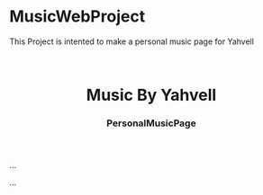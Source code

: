 # MusicWebProject
This Project is intented to make a personal music page for Yahvell


<!DOCTYPE HTML>

<html>
	<head>
		<title>Music By Yahvell</title>
		<link>
	</head>
	</br>
	<body>
		<header>
			<h1>Music By Yahvell</h1>
			<h3>PersonalMusicPage</h3>
		</header>
		<p>… </p>
		<p>…</p>
	</body>
</html>
